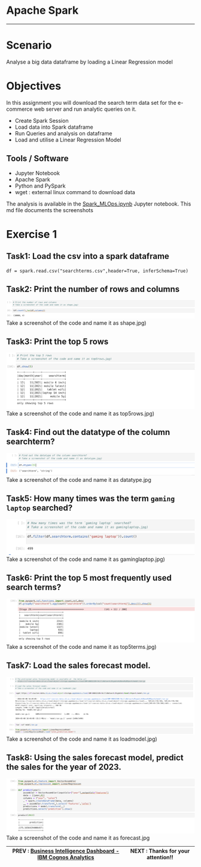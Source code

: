# Apache Spark

---

# Scenario
Analyse a big data dataframe by loading a Linear Regression model

# Objectives
In this assignment you will download the search term data set for the e-commerce web server and run analytic queries on it.
- Create Spark Session
- Load data into Spark dataframe
- Run Queries and analysis on dataframe
- Load and utilise a Linear Regression Model


## Tools / Software
- Jupyter Notebook
- Apache Spark
- Python and PySpark
- wget : external linux command to download data

The analysis is available in the [Spark_MLOps.ipynb](Spark_MLOps.ipynb) Jupyter notebook. This md file documents the screenshots

# Exercise 1

## Task1: Load the csv into a spark dataframe
```
df = spark.read.csv("searchterms.csv",header=True, inferSchema=True)
```
## Task2:  Print the number of rows and columns
![shape](workscreenshots/shape.png)
Take a screenshot of the code and name it as shape.jpg)

## Task3:  Print the top 5 rows

![top5rows](workscreenshots/top5rows.png)
Take a screenshot of the code and name it as top5rows.jpg)

## Task4: Find out the datatype of the column searchterm?
![datatype](workscreenshots/datatype.png)
Take a screenshot of the code and name it as datatype.jpg

## Task5: How many times was the term `gaming laptop` searched?
![datatype](workscreenshots/gaminglaptop.png)
Take a screenshot of the code and name it as gaminglaptop.jpg)

## Task6: Print the top 5 most frequently used search terms?
![datatype](workscreenshots/top5terms.png)
Take a screenshot of the code and name it as top5terms.jpg)

## Task7: Load the sales forecast model.
![loadmodel](workscreenshots/loadmodel.png)
Take a screenshot of the code and name it as loadmodel.jpg)

## Task8: Using the sales forecast model, predict the sales for the year of 2023.
![forecast](workscreenshots/forecast.png)
Take a screenshot of the code and name it as forecast.jpg

|  PREV : [Business Intelligence Dashboard - IBM Cognos Analytics](Cognos.md) | NEXT : Thanks for your attention!!
|---|---|